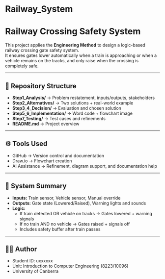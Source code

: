 # Railway_System
# Railway Crossing Safety System

This project applies the **Engineering Method** to design a logic-based railway crossing gate safety system.  
It ensures gates lower automatically when a train is approaching or when a vehicle remains on the tracks, and only raise when the crossing is completely safe.  

---

## 📂 Repository Structure
- **Step1_Analysis/** → Problem restatement, inputs/outputs, stakeholders  
- **Step2_Alternatives/** → Two solutions + real-world example  
- **Step3_4_Decision/** → Evaluation and chosen solution  
- **Step5_6_Implementation/** → Word code + flowchart image  
- **Step7_Testing/** → Test cases and refinements  
- **README.md** → Project overview  

---

## ⚙️ Tools Used
- GitHub → Version control and documentation  
- Draw.io → Flowchart creation  
- AI Assistance → Refinement, diagram support, and documentation help  

---

## 🚦 System Summary
- **Inputs:** Train sensor, Vehicle sensor, Manual override  
- **Outputs:** Gate state (Lowered/Raised), Warning lights and sounds  
- **Logic:**  
  - If train detected OR vehicle on tracks → Gates lowered + warning signals  
  - If no train AND no vehicle → Gates raised + signals off  
  - Includes safety buffer after train passes  

---

## 👨‍💻 Author
- Student ID: uxxxxxx  
- Unit: Introduction to Computer Engineering (8223/10096)  
- University of Canberra  
